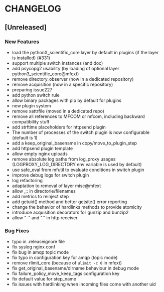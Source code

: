 # CHANGELOG


## [Unreleased]

### New Features
- load the pythonX_scientific_core layer by default in plugins (if the layer is installed) (#331)
- support multiple switch instances (and doc)
- add psycopg2 usability (by loading of optional layer python3_scientific_core@mfext)
- remove directory_observer (now in a dedicated repository)
- remove acquisition (now in a specific repository)
- preparing issue227
- add python switch rule
- allow binary packages with pip by default for plugins
- new plugin system
- remove xattrfile (moved in a dedicated repo)
- remove all references to MFCOM or mfcom, including backward compatibility stuff
- add strftime placeholders for httpsend plugin
- The number of processes of the switch plugin is now configurable (default is 1)
- add a keep_original_basename in copy/move_to_plugin_step
- add httpsend plugin template
- allow empty nginx uploads
- remove absolute log paths from log_proxy usages (LOGPROXY_LOG_DIRECTORY env variable is used by default)
- use safe_eval from mfutil to evaluate conditions in switch plugin
- improve debug logs for switch plugin
- log refactoring
- adaptation to removal of layer misc@mfext
- allow ,;: in directorie/filenames
- add metrics to reinject step
- add getuid() method and better getsite() error reporting
- change the behavior of hardlinks methods to provide atomicity
- introduce acquisition decorators for gunzip and bunzip2
- allow "-" and "." in http receiver


### Bug Fixes
- typo in .releaseignore file
- fix syslog nginx conf
- fix bug in amqp topic mode
- fix typo in configuration key for amqp (topic mode)
- remove rlimit_core (because of `ulimit -c 0` in mfext)
- fix get_original_basename/dirname behaviour in debug mode
- fix failure_policy_move_keep_tags configuration key
- fix default value for step_name
- fix issues with hardlinking when incoming files come with another uid





